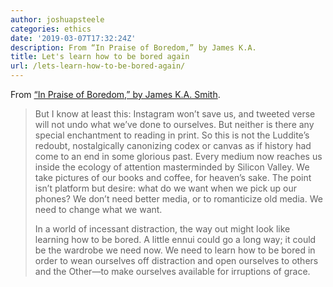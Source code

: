 ```yaml
---
author: joshuapsteele
categories: ethics
date: '2019-03-07T17:32:24Z'
description: From “In Praise of Boredom,” by James K.A.
title: Let's learn how to be bored again
url: /lets-learn-how-to-be-bored-again/
---
```


From [“In Praise of Boredom,” by James K.A. Smith](https://imagejournal.org/article/in-praise-of-boredom/).

> But I know at least this: Instagram won’t save us, and tweeted verse will not undo what we’ve done to ourselves. But neither is there any special enchantment to reading in print. So this is not the Luddite’s redoubt, nostalgically canonizing codex or canvas as if history had come to an end in some glorious past. Every medium now reaches us inside the ecology of attention masterminded by Silicon Valley. We take pictures of our books and coffee, for heaven’s sake. The point isn’t platform but desire: what do we want when we pick up our phones? We don’t need better media, or to romanticize old media. We need to change what we want.
> 
>  In a world of incessant distraction, the way out might look like learning how to be bored. A little ennui could go a long way; it could be the wardrobe we need now. We need to learn how to be bored in order to wean ourselves off distraction and open ourselves to others and the Other—to make ourselves available for irruptions of grace.
